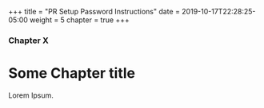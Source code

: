 +++
title = "PR Setup Password Instructions"
date = 2019-10-17T22:28:25-05:00
weight = 5
chapter = true
+++

### Chapter X

# Some Chapter title

Lorem Ipsum.
